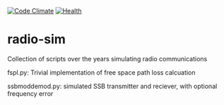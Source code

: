 [![Code Climate](https://codeclimate.com/github/scienceopen/radio-sim/badges/gpa.svg)](https://codeclimate.com/github/scienceopen/radio-sim)
[![Health](https://landscape.io/github/scienceopen/radio-sim/master/landscape.png)](https://landscape.io/github/scienceopen/radio-sim/master)

radio-sim
=========

Collection of scripts over the years simulating radio communications

fspl.py: Trivial implementation of free space path loss calcuation

ssbmoddemod.py: simulated SSB transmitter and reciever, with optional frequency error
